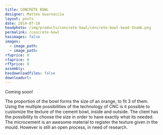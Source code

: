 ```yaml
---
title: CONCRETE BOWL
designer: Matteo Guarnaccia
layout: posts
date: 2014-07-18
headphoto: /img/products/concrete-bowl/concrete-bowl-head-thumb.png
permalink: /concrete-bowl
hasimages: false
images:  
  - image_path: 
  - image_path: 
rfuprice: 0
rfaprice: 0
rffprice: 0
assembly: 
hasdownloadfiles: false
downloadurl:
---
```


Coming soon!

The proportion of the bowl forms the size of an orange, to fit 3 of them. Using the multiple possibilities of the technology of CNC is it possible to customize the texture of the cement bowl, inside and outside. The client has the possibility to choose the size in order to have exactly what its needed. The microcement is an awesome material to register the texture given in the mould. However is still an open process, in need of research.